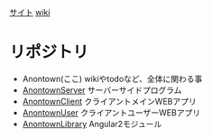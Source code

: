 [サイト](http://anontown.com/)
[wiki](https://github.com/kgtkr/Anontown/wiki)

# リポジトリ
* Anontown(ここ)
wikiやtodoなど、全体に関わる事
* [AnontownServer](https://github.com/kgtkr/AnontownServer)
サーバーサイドプログラム
* [AnontownClient](https://github.com/kgtkr/AnontownClient)
クライアントメインWEBアプリ
* [AnontownUser](https://github.com/kgtkr/AnontownUser)
クライアントユーザーWEBアプリ
* [AnontownLibrary](https://github.com/kgtkr/AnontownLibrary)
Angular2モジュール
